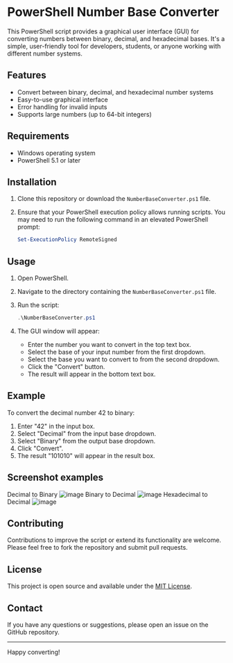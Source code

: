 # PowerShell Number Base Converter

This PowerShell script provides a graphical user interface (GUI) for converting numbers between binary, decimal, and hexadecimal bases. It's a simple, user-friendly tool for developers, students, or anyone working with different number systems.

## Features

- Convert between binary, decimal, and hexadecimal number systems
- Easy-to-use graphical interface
- Error handling for invalid inputs
- Supports large numbers (up to 64-bit integers)

## Requirements

- Windows operating system
- PowerShell 5.1 or later

## Installation

1. Clone this repository or download the `NumberBaseConverter.ps1` file.
2. Ensure that your PowerShell execution policy allows running scripts. You may need to run the following command in an elevated PowerShell prompt:

   ```powershell
   Set-ExecutionPolicy RemoteSigned
   ```

## Usage

1. Open PowerShell.
2. Navigate to the directory containing the `NumberBaseConverter.ps1` file.
3. Run the script:

   ```powershell
   .\NumberBaseConverter.ps1
   ```

4. The GUI window will appear:
   - Enter the number you want to convert in the top text box.
   - Select the base of your input number from the first dropdown.
   - Select the base you want to convert to from the second dropdown.
   - Click the "Convert" button.
   - The result will appear in the bottom text box.

## Example

To convert the decimal number 42 to binary:
1. Enter "42" in the input box.
2. Select "Decimal" from the input base dropdown.
3. Select "Binary" from the output base dropdown.
4. Click "Convert".
5. The result "101010" will appear in the result box.

## Screenshot examples
Decimal to Binary
![image](https://github.com/user-attachments/assets/fb0cbff8-9558-422e-a890-08e618ddc9b3)
Binary to Decimal
![image](https://github.com/user-attachments/assets/87eb9555-5fb6-4792-88e9-affd6d268c47)
Hexadecimal to Decimal
![image](https://github.com/user-attachments/assets/30d9f300-0235-4f00-a639-214a15a27c42)

## Contributing

Contributions to improve the script or extend its functionality are welcome. Please feel free to fork the repository and submit pull requests.

## License

This project is open source and available under the [MIT License](LICENSE).

## Contact

If you have any questions or suggestions, please open an issue on the GitHub repository.

---

Happy converting!
